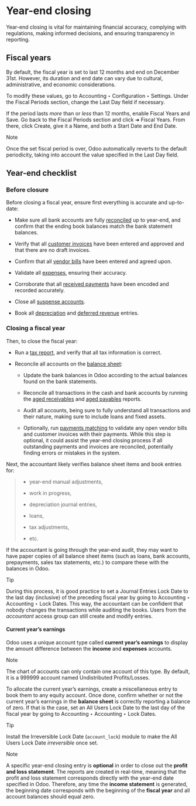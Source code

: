 # Year-end closing

Year-end closing is vital for maintaining financial accuracy, complying with
regulations, making informed decisions, and ensuring transparency in
reporting.

## Fiscal years

By default, the fiscal year is set to last 12 months and end on December 31st.
However, its duration and end date can vary due to cultural, administrative,
and economic considerations.

To modify these values, go to Accounting ‣ Configuration ‣ Settings. Under the
Fiscal Periods section, change the Last Day field if necessary.

If the period lasts _more_ than or _less_ than 12 months, enable Fiscal Years
and Save. Go back to the Fiscal Periods section and click ➜ Fiscal Years. From
there, click Create, give it a Name, and both a Start Date and End Date.

Note

Once the set fiscal period is over, Odoo automatically reverts to the default
periodicity, taking into account the value specified in the Last Day field.

## Year-end checklist

### Before closure

Before closing a fiscal year, ensure first everything is accurate and up-to-
date:

  * Make sure all bank accounts are fully [reconciled](../bank/reconciliation.html) up to year-end, and confirm that the ending book balances match the bank statement balances.

  * Verify that all [customer invoices](../customer_invoices.html) have been entered and approved and that there are no draft invoices.

  * Confirm that all [vendor bills](../vendor_bills.html) have been entered and agreed upon.

  * Validate all [expenses](../../expenses.html), ensuring their accuracy.

  * Corroborate that all [received payments](../payments.html) have been encoded and recorded accurately.

  * Close all [suspense accounts](../bank.html#bank-accounts-suspense).

  * Book all [depreciation](../vendor_bills/assets.html) and [deferred revenue](../customer_invoices/deferred_revenues.html) entries.

### Closing a fiscal year

Then, to close the fiscal year:

  * Run a [tax report](../reporting.html#reporting-tax-report), and verify that all tax information is correct.

  * Reconcile all accounts on the [balance sheet](../reporting.html#reporting-balance-sheet):

    * Update the bank balances in Odoo according to the actual balances found on the bank statements.

    * Reconcile all transactions in the cash and bank accounts by running the [aged receivables](../reporting.html#reporting-aged-receivable) and [aged payables](../reporting.html#reporting-aged-payable) reports.

    * Audit all accounts, being sure to fully understand all transactions and their nature, making sure to include loans and fixed assets.

    * Optionally, run [payments matching](../payments.html#payments-matching) to validate any open vendor bills and customer invoices with their payments. While this step is optional, it could assist the year-end closing process if all outstanding payments and invoices are reconciled, potentially finding errors or mistakes in the system.

Next, the accountant likely verifies balance sheet items and book entries for:

>   * year-end manual adjustments,
>
>   * work in progress,
>
>   * depreciation journal entries,
>
>   * loans,
>
>   * tax adjustments,
>
>   * etc.
>
>

If the accountant is going through the year-end audit, they may want to have
paper copies of all balance sheet items (such as loans, bank accounts,
prepayments, sales tax statements, etc.) to compare these with the balances in
Odoo.

Tip

During this process, it is good practice to set a Journal Entries Lock Date to
the last day (inclusive) of the preceding fiscal year by going to Accounting ‣
Accounting ‣ Lock Dates. This way, the accountant can be confident that nobody
changes the transactions while auditing the books. Users from the _accountant_
access group can still create and modify entries.

#### Current year’s earnings

Odoo uses a unique account type called **current year’s earnings** to display
the amount difference between the **income** and **expenses** accounts.

Note

The chart of accounts can only contain one account of this type. By default,
it is a 999999 account named Undistributed Profits/Losses.

To allocate the current year’s earnings, create a miscellaneous entry to book
them to any equity account. Once done, confirm whether or not the current
year’s earnings in the **balance sheet** is correctly reporting a balance of
zero. If that is the case, set an All Users Lock Date to the last day of the
fiscal year by going to Accounting ‣ Accounting ‣ Lock Dates.

Tip

Install the Irreversible Lock Date (`account_lock`) module to make the All
Users Lock Date _irreversible_ once set.

Note

A specific year-end closing entry is **optional** in order to close out the
**profit and loss statement**. The reports are created in real-time, meaning
that the profit and loss statement corresponds directly with the year-end date
specified in Odoo. Therefore, any time the **income statement** is generated,
the beginning date corresponds with the beginning of the **fiscal year** and
all account balances should equal zero.

